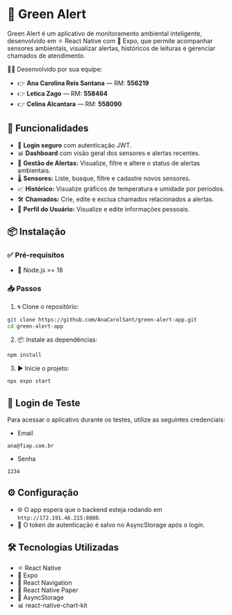 # 🌱 Green Alert

Green Alert é um aplicativo de monitoramento ambiental inteligente, desenvolvido em ⚛️ React Native com 🚀 Expo, que permite acompanhar sensores ambientais, visualizar alertas, históricos de leituras e gerenciar chamados de atendimento.


👨‍💻 Desenvolvido por sua equipe:

- 👉 **Ana Carolina Reis Santana** — RM: **556219**
- 👉 **Letica Zago** — RM: **558464**
- 👉 **Celina Alcantara** — RM: **558090**

## 🚀 Funcionalidades

- 🔐 **Login seguro** com autenticação JWT.
- 📊 **Dashboard** com visão geral dos sensores e alertas recentes.
- 🚨 **Gestão de Alertas:** Visualize, filtre e altere o status de alertas ambientais.
- 🌡️ **Sensores:** Liste, busque, filtre e cadastre novos sensores.
- 📈 **Histórico:** Visualize gráficos de temperatura e umidade por períodos.
- 🛠️ **Chamados:** Crie, edite e exclua chamados relacionados a alertas.
- 👤 **Perfil do Usuário:** Visualize e edite informações pessoais.

## 📦 Instalação

### ✅ Pré-requisitos
- 🧰 Node.js >= 18  

### 📥 Passos

1. 🌀 Clone o repositório:
```bash
git clone https://github.com/AnaCarolSant/green-alert-app.git
cd green-alert-app
```

2. 📦 Instale as dependências:
```bash
npm install
```

3. ▶️ Inicie o projeto:
```bash
npx expo start
```

## 🔐 Login de Teste

Para acessar o aplicativo durante os testes, utilize as seguintes credenciais: 

 * Email
```
ana@fiap.com.br
```
* Senha
```
1234
```

## ⚙️ Configuração

- 🌐 O app espera que o backend esteja rodando em `http://172.191.46.215:8080`.
- 🔐 O token de autenticação é salvo no AsyncStorage após o login.

## 🛠 Tecnologias Utilizadas

- ⚛️ React Native  
- 🚀 Expo  
- 🧭 React Navigation  
- 📝 React Native Paper  
- 💾 AsyncStorage  
- 📊 react-native-chart-kit

